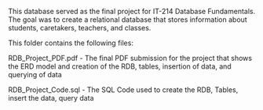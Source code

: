 This database served as the final project for IT-214 Database Fundamentals. The goal was to create a relational database that stores information about students, caretakers, teachers, and classes.

This folder contains the following files:

RDB_Project_PDF.pdf - The final PDF submission for the project that shows the ERD model and creation of the RDB, tables, insertion of data, and querying of data 

RDB_Project_Code.sql - The SQL Code used to create the RDB, Tables, insert the data, query data 
